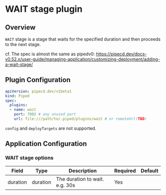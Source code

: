 # WAIT stage plugin

## Overview

`WAIT` stage is a stage that waits for the specified duration and then proceeds to the next stage.

cf. The spec is almost the same as pipedv0:
https://pipecd.dev/docs-v0.52.x/user-guide/managing-application/customizing-deployment/adding-a-wait-stage/

## Plugin Configuration

```yaml
apiVersion: pipecd.dev/v1beta1
kind: Piped
spec:
  plugins:
  - name: wait
    port: 7002 # any unused port
    url: file:///path/to/.piped/plugins/wait # or remoteUrl(TBD)
```

`config` and `deployTargets` are not supported.

## Application Configuration

### WAIT stage options

| Field | Type | Description | Required | Default |
|-|-|-|-|-|
| duration | duration | The duration to wait. e.g. 30s | Yes | |
